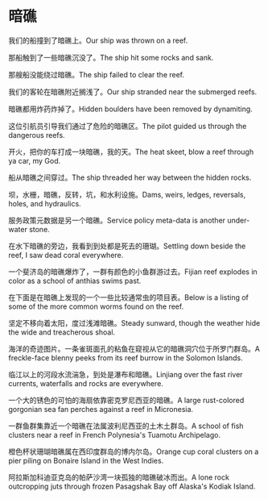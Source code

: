 # 暗礁

<p><span class="chinese">我们的船撞到了暗礁上。</span><span class="english">Our ship was thrown on a reef.</span></p>

<p><span class="chinese">那船触到了一些暗礁沉没了。</span><span class="english">The ship hit some rocks and sank.</span></p>

<p><span class="chinese">那艘船没能绕过暗礁。</span><span class="english">The ship failed to clear the reef.</span></p>

<p><span class="chinese">我们的客轮在暗礁附近搁浅了。</span><span class="english">Our ship stranded near the submerged reefs.</span></p>

<p><span class="chinese">暗礁都用炸药炸掉了。</span><span class="english">Hidden boulders have been removed by dynamiting.</span></p>

<p><span class="chinese">这位引航员引导我们通过了危险的暗礁区。</span><span class="english">The pilot guided us through the dangerous reefs.</span></p>

<p><span class="chinese">开火，把你的车打成一块暗礁，我的天。</span><span class="english">The heat skeet, blow a reef through ya car, my God.</span></p>

<p><span class="chinese">船从暗礁之间穿过。</span><span class="english">The ship threaded her way between the hidden rocks.</span></p>

<p><span class="chinese">坝，水栅，暗礁，反转，坑，和水利设施。</span><span class="english">Dams, weirs, ledges, reversals, holes, and hydraulics.</span></p>

<p><span class="chinese">服务政策元数据是另一个暗礁。</span><span class="english">Service policy meta-data is another under-water stone.</span></p>

<p><span class="chinese">在水下暗礁的旁边，我看到到处都是死去的珊瑚。</span><span class="english">Settling down beside the reef, I saw dead coral everywhere.</span></p>

<p><span class="chinese">一个斐济岛的暗礁爆炸了，一群有颜色的小鱼群游过去。</span><span class="english">Fijian reef explodes in color as a school of anthias swims past.</span></p>

<p><span class="chinese">在下面是在暗礁上发现的一个一些比较通常虫的项目表。</span><span class="english">Below is a listing of some of the more common worms found on the reef.</span></p>

<p><span class="chinese">坚定不移向着太阳，度过浅滩暗礁。</span><span class="english">Steady sunward, though the weather hide the wide and treacherous shoal.</span></p>

<p><span class="chinese">海洋的奇迹图片。一条雀斑面孔的粘鱼在窥视从它的暗礁洞穴位于所罗门群岛。</span><span class="english">A freckle-face blenny peeks from its reef burrow in the Solomon Islands.</span></p>

<p><span class="chinese">临江以上的河段水流湍急，到处是瀑布和暗礁。</span><span class="english">Linjiang over the fast river currents, waterfalls and rocks are everywhere.</span></p>

<p><span class="chinese">一个大的锈色的可怕的海扇依靠密克罗尼西亚的暗礁。</span><span class="english">A large rust-colored gorgonian sea fan perches against a reef in Micronesia.</span></p>

<p><span class="chinese">一群鱼群集靠近一个暗礁在法属波利尼西亚的土木土群岛。</span><span class="english">A school of fish clusters near a reef in French Polynesia's Tuamotu Archipelago.</span></p>

<p><span class="chinese">橙色杯状珊瑚暗礁属在西印度群岛的博内尔岛。</span><span class="english">Orange cup coral clusters on a pier piling on Bonaire Island in the West Indies.</span></p>

<p><span class="chinese">阿拉斯加科迪亚克岛的帕萨沙湾一块孤独的暗礁破冰而出。</span><span class="english">A lone rock outcropping juts through frozen Pasagshak Bay off Alaska's Kodiak Island.</span></p>

